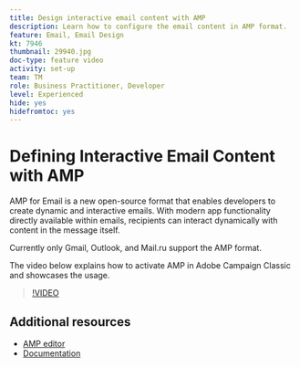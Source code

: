```yaml
---
title: Design interactive email content with AMP
description: Learn how to configure the email content in AMP format.
feature: Email, Email Design
kt: 7946
thumbnail: 29940.jpg
doc-type: feature video
activity: set-up
team: TM
role: Business Practitioner, Developer
level: Experienced
hide: yes
hidefromtoc: yes
---
```


# Defining Interactive Email Content with AMP

AMP for Email is a new open-source format that enables developers to create dynamic and interactive emails. With modern app functionality directly available within emails, recipients can interact dynamically with content in the message itself.

Currently only Gmail, Outlook, and Mail.ru support the AMP format.

The video below explains how to activate AMP in Adobe Campaign Classic and showcases the usage.

>[!VIDEO](https://video.tv.adobe.com/v/29940?quality=12&learn=on)

## Additional resources

* [AMP editor](https://playground.amp.dev/)
* [Documentation](https://experienceleague.adobe.com/docs/campaign-classic/using/sending-messages/sending-emails/defining-interactive-content.html?lang=en#about-amp-for-email)